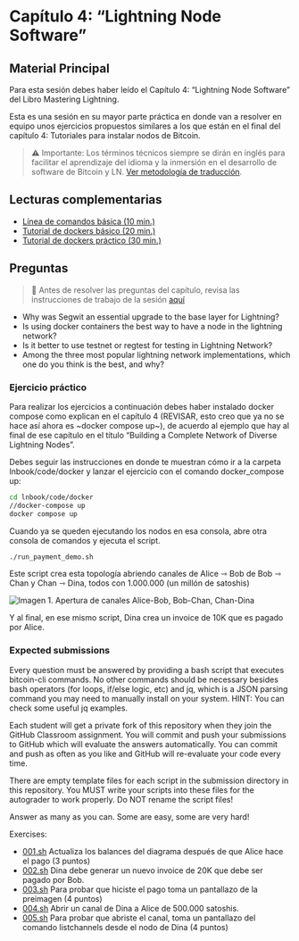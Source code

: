 # Capítulo 4: “Lightning Node Software”
## Material Principal

Para esta sesión debes haber leído el Capítulo 4: “Lightning Node Software” del Libro Mastering Lightning.

Esta es una sesión en su mayor parte práctica en donde van a resolver en equipo unos ejercicios propuestos similares a los que están en el final del capítulo 4: Tutoriales para instalar nodos de Bitcoin.

> ⚠️ Importante: Los términos técnicos siempre se dirán en inglés para facilitar el aprendizaje del idioma y la inmersión en el desarrollo de software de Bitcoin y LN. [Ver metodología de traducción](https://docs.google.com/document/d/1uPy771hf2xUElcaOR_Sk9NTqODeg9QZENYWL9leQc1g/edit?usp=sharing).

## Lecturas complementarias
- [‍Línea de comandos básica (10 min.)](https://www.youtube.com/watch?v=BZN7Tqeu8eA)
- ‍[Tutorial de dockers básico (20 min.)](https://youtu.be/12GnSq2T_ZQ)
- [Tutorial de dockers práctico (30 min.)](https://youtu.be/chb5d5VKkA4)

## Preguntas
> 🛑 Antes de resolver las preguntas del capítulo, revisa las instrucciones de trabajo de la sesión [aquí](https://www.libreriadesatoshi.com/private-mln/lightning-welcome-page)

- Why was Segwit an essential upgrade to the base layer for Lightning?
- Is using docker containers the best way to have a node in the lightning network?
- Is it better to use testnet or regtest for testing in Lightning Network?
- Among the three most popular lightning network implementations, which one do you think is the best, and why?

### Ejercicio práctico

Para realizar los ejercicios a continuación debes haber instalado docker compose como explican en el capítulo 4 (REVISAR, esto creo que ya no se hace así ahora es ~docker compose up~), de acuerdo al ejemplo que hay al final de ese capítulo en el título “Building a Complete Network of Diverse Lightning Nodes”.

Debes seguir las instrucciones en donde te muestran cómo ir a la carpeta lnbook/code/docker y lanzar el ejercicio con el comando docker_compose up:
```bash
cd lnbook/code/docker
//docker-compose up
docker compose up   
```
Cuando ya se queden ejecutando los nodos en esa consola, abre otra consola de comandos y ejecuta el script.
```bash
./run_payment_demo.sh 
```
Este script crea esta topología abriendo canales de Alice ⇾ Bob de Bob ⇾ Chan y Chan ⇾ Dina, todos con 1.000.000 (un millón de satoshis)


![Imagen 1. Apertura de canales Alice-Bob, Bob-Chan, Chan-Dina](https://github.com/user-attachments/assets/3b87f359-4696-4582-a165-88bf9ddfc94f)

Y al final, en ese mismo script, Dina crea un invoice de 10K que es pagado por Alice.

### Expected submissions

Every question must be answered by providing a bash script that executes bitcoin-cli commands. No other commands should be necessary besides bash operators (for loops, if/else logic, etc) and jq, which is a JSON parsing command you may need to manually install on your system. HINT: You can check some useful jq examples.

Each student will get a private fork of this repository when they join the GitHub Classroom assignment. You will commit and push your submissions to GitHub which will evaluate the answers automatically. You can commit and push as often as you like and GitHub will re-evaluate your code every time.

There are empty template files for each script in the submission directory in this repository. You MUST write your scripts into these files for the autograder to work properly. Do NOT rename the script files!

Answer as many as you can. Some are easy, some are very hard!

Exercises:
- [001.sh](/submission/001.sh) Actualiza los balances del diagrama después de que Alice hace el pago (3 puntos)
- [002.sh](/submission/002.sh) Dina debe generar un nuevo invoice de 20K que debe ser pagado por Bob.
- [003.sh](/submission/003.sh) Para probar que hiciste el pago toma un pantallazo de la preimagen (4 puntos)
- [004.sh](/submission/004.sh) Abrir un canal de Dina a Alice de 500.000 satoshis.
- [005.sh](/submission/005.sh) Para probar que abriste el canal, toma un pantallazo del comando listchannels desde el nodo de Dina (4 puntos)
